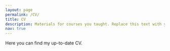 ```yaml
---
layout: page
permalink: /CV/
title: CV
description: Materials for courses you taught. Replace this text with your description.
nav: true
---
```


Here you can find my up-to-date CV.


